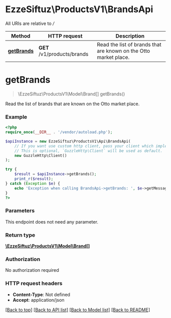 # EzzeSiftuz\ProductsV1\BrandsApi

All URIs are relative to */*

Method | HTTP request | Description
------------- | ------------- | -------------
[**getBrands**](BrandsApi.md#getbrands) | **GET** /v1/products/brands | Read the list of brands that are known on the Otto market place.

# **getBrands**
> \EzzeSiftuz\ProductsV1\Model\Brand[] getBrands()

Read the list of brands that are known on the Otto market place.

### Example
```php
<?php
require_once(__DIR__ . '/vendor/autoload.php');

$apiInstance = new EzzeSiftuz\ProductsV1\Api\BrandsApi(
    // If you want use custom http client, pass your client which implements `GuzzleHttp\ClientInterface`.
    // This is optional, `GuzzleHttp\Client` will be used as default.
    new GuzzleHttp\Client()
);

try {
    $result = $apiInstance->getBrands();
    print_r($result);
} catch (Exception $e) {
    echo 'Exception when calling BrandsApi->getBrands: ', $e->getMessage(), PHP_EOL;
}
?>
```

### Parameters
This endpoint does not need any parameter.

### Return type

[**\EzzeSiftuz\ProductsV1\Model\Brand[]**](../Model/Brand.md)

### Authorization

No authorization required

### HTTP request headers

 - **Content-Type**: Not defined
 - **Accept**: application/json

[[Back to top]](#) [[Back to API list]](../../README.md#documentation-for-api-endpoints) [[Back to Model list]](../../README.md#documentation-for-models) [[Back to README]](../../README.md)

